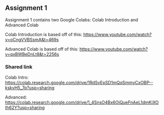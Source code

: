 ## Assignment 1 
Assignment 1 contains two Google Colabs: Colab Introduction and Advanced Colab

Colab Introduction is based off of this: https://www.youtube.com/watch?v=oCngVVBSsmA&t=469s

Advanced Colab is based off of this: https://www.youtube.com/watch?v=qxBWBeDnLt8&t=2256s

### Shared link

Colab Intro: https://colab.research.google.com/drive/1RdSvEpSD1mQqSmmyCxOBP--kskyH5_7p?usp=sharing

Advanced: https://colab.research.google.com/drive/1_4SnsO4Bx6OiQueFnAeL1dmKiXOth62Y?usp=sharing
